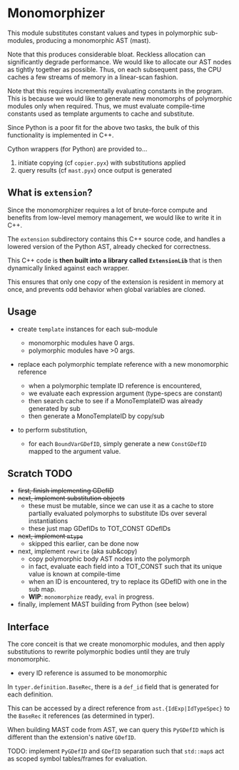 # Monomorphizer

This module substitutes constant values and types in polymorphic sub-modules,
producing a monomorphic AST (mast).

Note that this produces considerable bloat. 
Reckless allocation can significantly degrade performance.
We would like to allocate our AST nodes as tightly together as possible.
Thus, on each subsequent pass, the CPU caches a few streams of memory in a 
linear-scan fashion.

Note that this requires incrementally evaluating constants in the program.
This is because we would like to generate new monomorphs of polymorphic modules
only when required. 
Thus, we must evaluate compile-time constants used as template arguments to
cache and substitute.

Since Python is a poor fit for the above two tasks, the bulk of this 
functionality is implemented in C++.

Cython wrappers (for Python) are provided to...
1. initiate copying (cf `copier.pyx`) with substitutions applied
2. query results (cf `mast.pyx`) once output is generated

## What is `extension`?

Since the monomorphizer requires a lot of brute-force compute and benefits from
low-level memory management, we would like to write it in C++.

The `extension` subdirectory contains this C++ source code, and handles
a lowered version of the Python AST, already checked for correctness.

This C++ code is **then built into a library called `ExtensionLib`** that is
then dynamically linked against each wrapper.

This ensures that only one copy of the extension is resident in memory at once,
and prevents odd behavior when global variables are cloned.

## Usage

- create `template` instances for each sub-module
  - monomorphic modules have 0 args.
  - polymorphic modules have >0 args.

- replace each polymorphic template reference with a new monomorphic reference
  - when a polymorphic template ID reference is encountered,
  - we evaluate each expression argument (type-specs are constant)
  - then search cache to see if a MonoTemplateID was already generated by sub
  - then generate a MonoTemplateID by copy/sub

- to perform substitution,
  - for each `BoundVarGDefID`, simply generate a new `ConstGDefID` mapped to the
    argument value.


## Scratch TODO

- ~~first, finish implementing GDefID~~
- ~~next, implement substitution objects~~
  - these must be mutable, since we can use it as a cache to store partially
    evaluated polymorphs to substitute IDs over several instantiations
  - these just map GDefIDs to TOT_CONST GDefIDs
- ~~next, implement `mtype`~~
  - skipped this earlier, can be done now
- next, implement `rewrite` (aka sub&copy)
  - copy polymorphic body AST nodes into the polymorph
  - in fact, evaluate each field into a TOT_CONST such that its unique value is
    known at compile-time
  - when an ID is encountered, try to replace its GDefID with one in the sub map.
  - **WIP**: `monomorphize` ready, `eval` in progress.
- finally, implement MAST building from Python (see below)

## Interface

The core conceit is that we create monomorphic modules, and then apply 
substitutions to rewrite polymorphic bodies until they are truly monomorphic.
- every ID reference is assumed to be monomorphic

In `typer.definition.BaseRec`, there is a `def_id` field that is generated for 
each definition.

This can be accessed by a direct reference from 
`ast.{IdExp|IdTypeSpec}` to the `BaseRec` it references 
(as determined in typer).

When building MAST code from AST, we can query this `PyGDefID` which is different
than the extension's native `GDefID`.

TODO: 
implement `PyGDefID` and `GDefID` separation such that `std::map`s act as scoped 
symbol tables/frames for evaluation.
